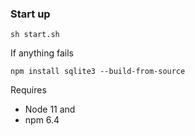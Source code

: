 ### Start up

    sh start.sh
    
If anything fails 
 
    npm install sqlite3 --build-from-source
    
Requires
 - Node 11 and
 - npm 6.4